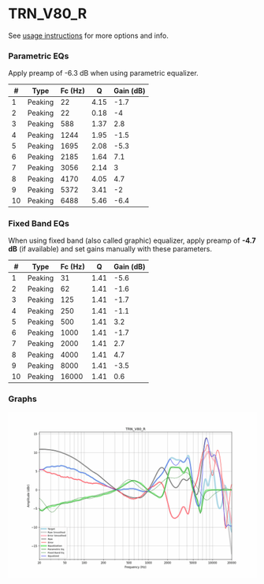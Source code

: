 # TRN_V80_R
See [usage instructions](https://github.com/jaakkopasanen/AutoEq#usage) for more options and info.

### Parametric EQs
Apply preamp of -6.3 dB when using parametric equalizer.

|   # | Type    |   Fc (Hz) |    Q |   Gain (dB) |
|-----|---------|-----------|------|-------------|
|   1 | Peaking |        22 | 4.15 |        -1.7 |
|   2 | Peaking |        22 | 0.18 |        -4   |
|   3 | Peaking |       588 | 1.37 |         2.8 |
|   4 | Peaking |      1244 | 1.95 |        -1.5 |
|   5 | Peaking |      1695 | 2.08 |        -5.3 |
|   6 | Peaking |      2185 | 1.64 |         7.1 |
|   7 | Peaking |      3056 | 2.14 |         3   |
|   8 | Peaking |      4170 | 4.05 |         4.7 |
|   9 | Peaking |      5372 | 3.41 |        -2   |
|  10 | Peaking |      6488 | 5.46 |        -6.4 |

### Fixed Band EQs
When using fixed band (also called graphic) equalizer, apply preamp of **-4.7 dB** (if available) and set gains manually with these parameters.

|   # | Type    |   Fc (Hz) |    Q |   Gain (dB) |
|-----|---------|-----------|------|-------------|
|   1 | Peaking |        31 | 1.41 |        -5.6 |
|   2 | Peaking |        62 | 1.41 |        -1.6 |
|   3 | Peaking |       125 | 1.41 |        -1.7 |
|   4 | Peaking |       250 | 1.41 |        -1.1 |
|   5 | Peaking |       500 | 1.41 |         3.2 |
|   6 | Peaking |      1000 | 1.41 |        -1.7 |
|   7 | Peaking |      2000 | 1.41 |         2.7 |
|   8 | Peaking |      4000 | 1.41 |         4.7 |
|   9 | Peaking |      8000 | 1.41 |        -3.5 |
|  10 | Peaking |     16000 | 1.41 |         0.6 |

### Graphs
![](./TRN_V80_R.png)
